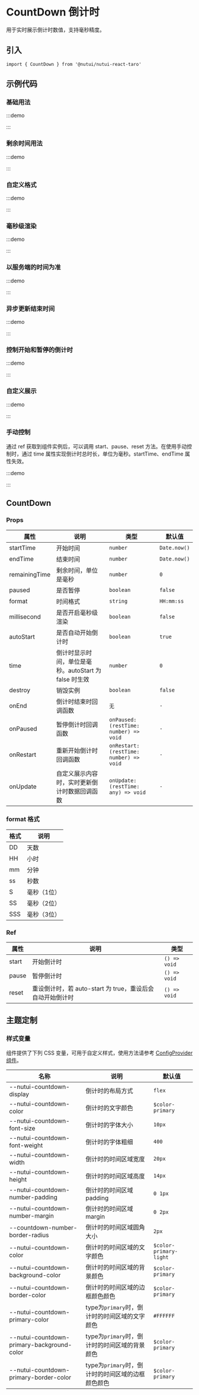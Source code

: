 # CountDown 倒计时


用于实时展示倒计时数值，支持毫秒精度。

## 引入

```tsx
import { CountDown } from '@nutui/nutui-react-taro'
```

## 示例代码

### 基础用法

:::demo

<CodeBlock src='taro/demo1.tsx'></CodeBlock>

:::

### 剩余时间用法

:::demo

<CodeBlock src='taro/demo2.tsx'></CodeBlock>

:::

### 自定义格式

:::demo

<CodeBlock src='taro/demo3.tsx'></CodeBlock>

:::

### 毫秒级渲染

:::demo

<CodeBlock src='taro/demo4.tsx'></CodeBlock>

:::

### 以服务端的时间为准

:::demo

<CodeBlock src='taro/demo5.tsx'></CodeBlock>

:::

### 异步更新结束时间

:::demo

<CodeBlock src='taro/demo6.tsx'></CodeBlock>

:::

### 控制开始和暂停的倒计时

:::demo

<CodeBlock src='taro/demo7.tsx'></CodeBlock>

:::

### 自定义展示

:::demo

<CodeBlock src='taro/demo8.tsx'></CodeBlock>

:::

### 手动控制

通过 ref 获取到组件实例后，可以调用 start、pause、reset 方法。在使用手动控制时，通过 time 属性实现倒计时总时长，单位为毫秒。startTime、endTime 属性失效。

:::demo

<CodeBlock src='taro/demo9.tsx'></CodeBlock>

:::

## CountDown

### Props

| 属性 | 说明 | 类型 | 默认值 |
| --- | --- | --- | --- |
| startTime | 开始时间 | `number` | `Date.now()` |
| endTime | 结束时间 | `number` | `Date.now()` |
| remainingTime | 剩余时间，单位是毫秒 | `number` | `0` |
| paused | 是否暂停 | `boolean` | `false` |
| format | 时间格式 | `string` | `HH:mm:ss` |
| millisecond | 是否开启毫秒级渲染 | `boolean` | `false` |
| autoStart | 是否自动开始倒计时 | `boolean` | `true` |
| time | 倒计时显示时间，单位是毫秒。autoStart 为 false 时生效 | `number` | `0` |
| destroy | 销毁实例 | `boolean` | `false` |
| onEnd | 倒计时结束时回调函数 | `无` | `-` |
| onPaused | 暂停倒计时回调函数 | `onPaused: (restTime: number) => void` | `-` |
| onRestart | 重新开始倒计时回调函数 | `onRestart: (restTime: number) => void` | `-` |
| onUpdate | 自定义展示内容时，实时更新倒计时数据回调函数 | `onUpdate: (restTime: any) => void` | `-` |

### format 格式

| 格式 | 说明 |
| --- | --- |
| DD | 天数 |
| HH | 小时 |
| mm | 分钟 |
| ss | 秒数 |
| S | 毫秒（1位） |
| SS | 毫秒（2位） |
| SSS | 毫秒（3位） |

### Ref

| 属性 | 说明 | 类型 |
| --- | --- | --- |
| start | 开始倒计时 | `() => void` |
| pause | 暂停倒计时 | `() => void` |
| reset | 重设倒计时，若 auto-start 为 true，重设后会自动开始倒计时 | `() => void` |

## 主题定制

### 样式变量

组件提供了下列 CSS 变量，可用于自定义样式，使用方法请参考 [ConfigProvider 组件](#/zh-CN/component/configprovider)。

| 名称 | 说明 | 默认值 |
| --- | --- | --- |
| \--nutui-countdown-display | 倒计时的布局方式 | `flex` |
| \--nutui-countdown-color | 倒计时的文字颜色 | `$color-primary` |
| \--nutui-countdown-font-size | 倒计时的字体大小 | `10px` |
| \--nutui-countdown-font-weight | 倒计时的字体粗细 | `400` |
| \--nutui-countdown-width | 倒计时的时间区域宽度 | `20px` |
| \--nutui-countdown-height | 倒计时的时间区域高度 | `14px` |
| \--nutui-countdown-number-padding | 倒计时的时间区域padding | `0 1px` |
| \--nutui-countdown-number-margin | 倒计时的时间区域margin | `0 2px` |
| \--countdown-number-border-radius | 倒计时的时间区域圆角大小 | `2px` |
| \--nutui-countdown-color | 倒计时的时间区域的文字颜色 | `$color-primary-light` |
| \--nutui-countdown-background-color | 倒计时的时间区域的背景颜色 | `$color-primary` |
| \--nutui-countdown-border-color | 倒计时的时间区域的边框颜色颜色 | `$color-primary` |
| \--nutui-countdown-primary-color | type为`primary`时，倒计时的时间区域的文字颜色 | `#FFFFFF` |
| \--nutui-countdown-primary-background-color | type为`primary`时，倒计时的时间区域的背景颜色 | `$color-primary` |
| \--nutui-countdown-primary-border-color | type为`primary`时，倒计时的时间区域的边框颜色颜色 | `$color-primary` |